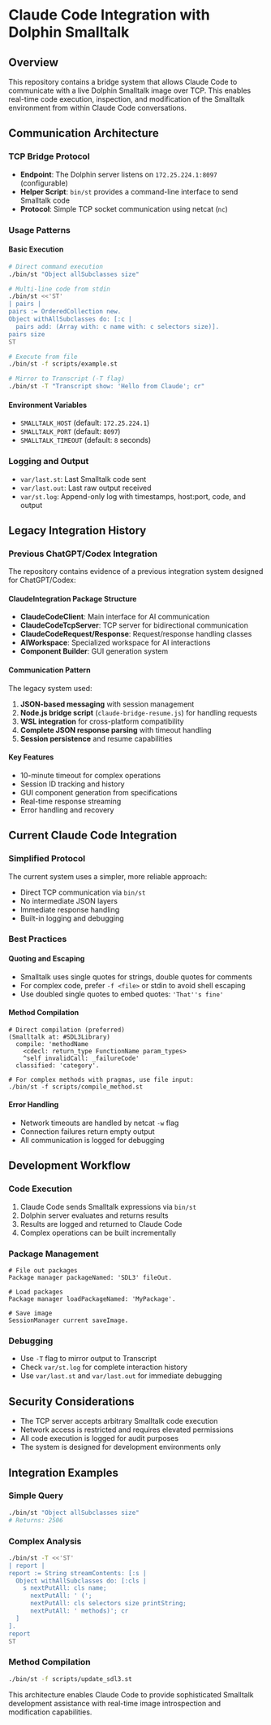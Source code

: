# Claude Code Integration with Dolphin Smalltalk

## Overview

This repository contains a bridge system that allows Claude Code to communicate with a live Dolphin Smalltalk image over TCP. This enables real-time code execution, inspection, and modification of the Smalltalk environment from within Claude Code conversations.

## Communication Architecture

### TCP Bridge Protocol
- **Endpoint**: The Dolphin server listens on `172.25.224.1:8097` (configurable)
- **Helper Script**: `bin/st` provides a command-line interface to send Smalltalk code
- **Protocol**: Simple TCP socket communication using netcat (`nc`)

### Usage Patterns

#### Basic Execution
```bash
# Direct command execution
./bin/st "Object allSubclasses size"

# Multi-line code from stdin
./bin/st <<'ST'
| pairs |
pairs := OrderedCollection new.
Object withAllSubclasses do: [:c | 
  pairs add: (Array with: c name with: c selectors size)].
pairs size
ST

# Execute from file
./bin/st -f scripts/example.st

# Mirror to Transcript (-T flag)
./bin/st -T "Transcript show: 'Hello from Claude'; cr"
```

#### Environment Variables
- `SMALLTALK_HOST` (default: `172.25.224.1`)
- `SMALLTALK_PORT` (default: `8097`) 
- `SMALLTALK_TIMEOUT` (default: `8` seconds)

### Logging and Output
- `var/last.st`: Last Smalltalk code sent
- `var/last.out`: Last raw output received
- `var/st.log`: Append-only log with timestamps, host:port, code, and output

## Legacy Integration History

### Previous ChatGPT/Codex Integration
The repository contains evidence of a previous integration system designed for ChatGPT/Codex:

#### ClaudeIntegration Package Structure
- **ClaudeCodeClient**: Main interface for AI communication
- **ClaudeCodeTcpServer**: TCP server for bidirectional communication
- **ClaudeCodeRequest/Response**: Request/response handling classes
- **AIWorkspace**: Specialized workspace for AI interactions
- **Component Builder**: GUI generation system

#### Communication Pattern
The legacy system used:
1. **JSON-based messaging** with session management
2. **Node.js bridge script** (`claude-bridge-resume.js`) for handling requests
3. **WSL integration** for cross-platform compatibility
4. **Complete JSON response parsing** with timeout handling
5. **Session persistence** and resume capabilities

#### Key Features
- 10-minute timeout for complex operations
- Session ID tracking and history
- GUI component generation from specifications
- Real-time response streaming
- Error handling and recovery

## Current Claude Code Integration

### Simplified Protocol
The current system uses a simpler, more reliable approach:
- Direct TCP communication via `bin/st`
- No intermediate JSON layers
- Immediate response handling
- Built-in logging and debugging

### Best Practices

#### Quoting and Escaping
- Smalltalk uses single quotes for strings, double quotes for comments
- For complex code, prefer `-f <file>` or stdin to avoid shell escaping
- Use doubled single quotes to embed quotes: `'That''s fine'`

#### Method Compilation
```smalltalk
# Direct compilation (preferred)
(Smalltalk at: #SDL3Library)
  compile: 'methodName
    <cdecl: return_type FunctionName param_types>
    ^self invalidCall: _failureCode'
  classified: 'category'.

# For complex methods with pragmas, use file input:
./bin/st -f scripts/compile_method.st
```

#### Error Handling
- Network timeouts are handled by netcat `-w` flag
- Connection failures return empty output
- All communication is logged for debugging

## Development Workflow

### Code Execution
1. Claude Code sends Smalltalk expressions via `bin/st`
2. Dolphin server evaluates and returns results
3. Results are logged and returned to Claude Code
4. Complex operations can be built incrementally

### Package Management
```smalltalk
# File out packages
Package manager packageNamed: 'SDL3' fileOut.

# Load packages
Package manager loadPackageNamed: 'MyPackage'.

# Save image
SessionManager current saveImage.
```

### Debugging
- Use `-T` flag to mirror output to Transcript
- Check `var/st.log` for complete interaction history
- Use `var/last.st` and `var/last.out` for immediate debugging

## Security Considerations

- The TCP server accepts arbitrary Smalltalk code execution
- Network access is restricted and requires elevated permissions
- All code execution is logged for audit purposes
- The system is designed for development environments only

## Integration Examples

### Simple Query
```bash
./bin/st "Object allSubclasses size"
# Returns: 2506
```

### Complex Analysis
```bash
./bin/st -T <<'ST'
| report |
report := String streamContents: [:s |
  Object withAllSubclasses do: [:cls |
    s nextPutAll: cls name; 
      nextPutAll: ' (';
      nextPutAll: cls selectors size printString;
      nextPutAll: ' methods)'; cr
  ]
].
report
ST
```

### Method Compilation
```bash
./bin/st -f scripts/update_sdl3.st
```

This architecture enables Claude Code to provide sophisticated Smalltalk development assistance with real-time image introspection and modification capabilities.
